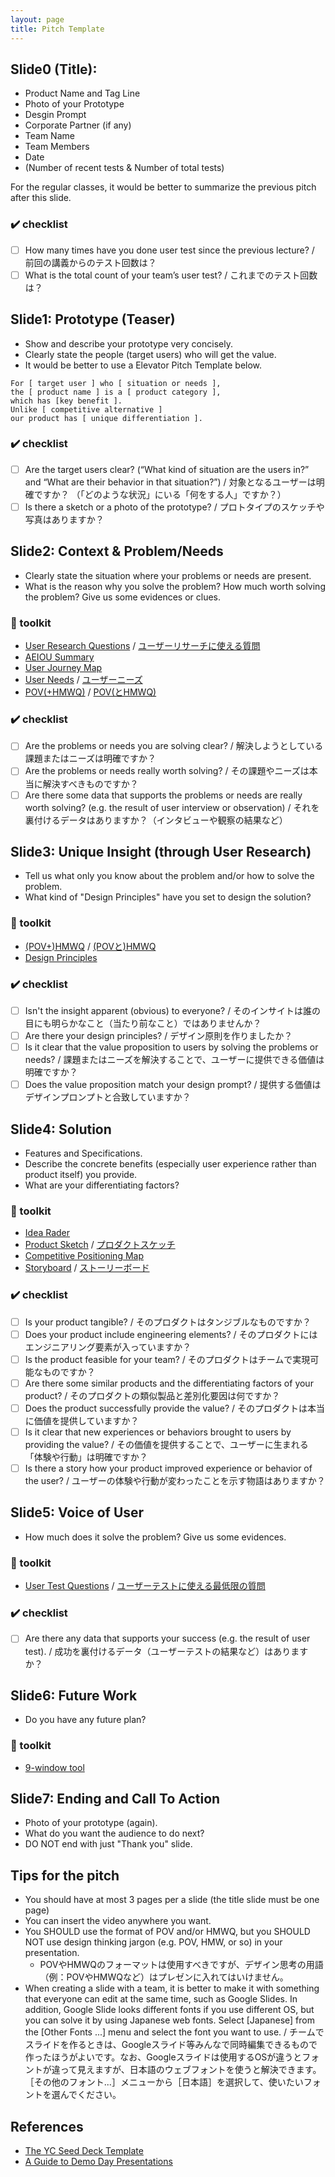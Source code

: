 ```yaml
---
layout: page
title: Pitch Template
---
```


## Slide0 (Title):
- Product Name and Tag Line
- Photo of your Prototype
- Desgin Prompt
- Corporate Partner (if any)
- Team Name
- Team Members
- Date
- (Number of recent tests & Number of total tests)

For the regular classes, it would be better to summarize the previous pitch after this slide.

### ✔️ checklist

* [ ] How many times have you done user test since the previous lecture? / 前回の講義からのテスト回数は？
* [ ] What is the total count of your team’s user test? / これまでのテスト回数は？

## Slide1: Prototype (Teaser)
- Show and describe your prototype very concisely.
- Clearly state the people (target users) who will get the value.
- It would be better to use a Elevator Pitch Template below.

```
For [ target user ] who [ situation or needs ],
the [ product name ] is a [ product category ],
which has [key benefit ].
Unlike [ competitive alternative ]
our product has [ unique differentiation ].
```

### ✔️ checklist
* [ ] Are the target users clear? (“What kind of situation are the users in?” and “What are their behavior in that situation?”) / 対象となるユーザーは明確ですか？ （「どのような状況」にいる「何をする人」ですか？）
* [ ] Is there a sketch or a photo of the prototype? / プロトタイプのスケッチや写真はありますか？

## Slide2: Context & Problem/Needs
- Clearly state the situation where your problems or needs are present.
- What is the reason why you solve the problem? How much worth solving the problem? Give us some evidences or clues.

### 🔨 toolkit

- [User Research Questions](/toolkit/user-research-questions.pdf) / [ユーザーリサーチに使える質問](/toolkit/user-research-questions_ja.pdf)
- [AEIOU Summary](/toolkit/aeiou.pdf)
- [User Journey Map](/toolkit/user-journey-map.pdf)
- [User Needs](/toolkit/user-needs.pdf) / [ユーザーニーズ](/toolkit/user-needs_ja.pdf)
- [POV(+HMWQ)](/toolkit/pov-hmwq.pdf) / [POV(とHMWQ)](/toolkit/pov-hmwq_ja.pdf)

### ✔️ checklist

* [ ] Are the problems or needs you are solving clear? / 解決しようとしている課題またはニーズは明確ですか？
* [ ] Are the problems or needs really worth solving? / その課題やニーズは本当に解決すべきものですか？
* [ ] Are there some data that supports the problems or needs are really worth solving? (e.g. the result of user interview or observation) / それを裏付けるデータはありますか？（インタビューや観察の結果など）

## Slide3: Unique Insight (through User Research)
- Tell us what only you know about the problem and/or how to solve the problem.
- What kind of "Design Principles" have you set to design the solution?

### 🔨 toolkit
- [(POV+)HMWQ](/toolkit/pov-hmwq.pdf) / [(POVと)HMWQ](/toolkit/pov-hmwq_ja.pdf)
- [Design Principles](/toolkit/design-principles.pdf)

### ✔️ checklist

* [ ] Isn't the insight apparent (obvious) to everyone? / そのインサイトは誰の目にも明らかなこと（当たり前なこと）ではありませんか？
* [ ] Are there your design principles? / デザイン原則を作りましたか？
* [ ] Is it clear that the value proposition to users by solving the problems or needs? / 課題またはニーズを解決することで、ユーザーに提供できる価値は明確ですか？
* [ ] Does the value proposition match your design prompt? / 提供する価値はデザインプロンプトと合致していますか？

## Slide4: Solution
- Features and Specifications.
- Describe the concrete benefits (especially user experience rather than product itself) you provide. 
- What are your differentiating factors?

### 🔨 toolkit
- [Idea Rader](/tookit/idea-rader.pdf)
- [Product Sketch](/toolkit/product-sketch.pdf) / [プロダクトスケッチ](/toolkit/product-sketch_ja.pdf)
- [Competitive Positioning Map](/toolkit/competitive-positioning-map.pdf)
- [Storyboard](/toolkit/storyboard.pdf) / [ストーリーボード](/toolkit/storyboard_ja.pdf)

### ✔️ checklist

* [ ] Is your product tangible? / そのプロダクトはタンジブルなものですか？
* [ ] Does your product include engineering elements? / そのプロダクトにはエンジニアリング要素が入っていますか？
* [ ] Is the product feasible for your team? / そのプロダクトはチームで実現可能なものですか？
* [ ] Are there some similar products and the differentiating factors of your product? / そのプロダクトの類似製品と差別化要因は何ですか？
* [ ] Does the product successfully provide the value? / そのプロダクトは本当に価値を提供していますか？
* [ ] Is it clear that new experiences or behaviors brought to users by providing the value? / その価値を提供することで、ユーザーに生まれる「体験や行動」は明確ですか？
* [ ] Is there a story how your product improved experience or behavior of the user? / ユーザーの体験や行動が変わったことを示す物語はありますか？

## Slide5: Voice of User
- How much does it solve the problem? Give us some evidences.

### 🔨 toolkit
- [User Test Questions](/toolkit/user-test-questions.pdf) / [ユーザーテストに使える最低限の質問](/toolkit/user-test-questions_ja.pdf)

### ✔️ checklist

* [ ] Are there any data that supports your success (e.g. the result of user test). / 成功を裏付けるデータ（ユーザーテストの結果など）はありますか？

## Slide6: Future Work
- Do you have any future plan?

### 🔨 toolkit
- [9-window tool](/toolkit/9-window-tool.pdf)

## Slide7: Ending and Call To Action
- Photo of your prototype (again).
- What do you want the audience to do next?
- DO NOT end with just "Thank you" slide.

## Tips for the pitch
- You should have at most 3 pages per a slide (the title slide must be one page)
- You can insert the video anywhere you want.
- You SHOULD use the format of POV and/or HMWQ, but you SHOULD NOT use design thinking jargon (e.g. POV, HMW, or so) in your presentation.
  - POVやHMWQのフォーマットは使用すべきですが、デザイン思考の用語（例：POVやHMWQなど）はプレゼンに入れてはいけません。
- When creating a slide with a team, it is better to make it with something that everyone can edit at the same time, such as Google Slides. In addition, Google Slide looks different fonts if you use different OS, but you can solve it by using Japanese web fonts. Select [Japanese] from the [Other Fonts ...] menu and select the font you want to use. / チームでスライドを作るときは、Googleスライド等みんなで同時編集できるもので作ったほうがよいです。なお、Googleスライドは使用するOSが違うとフォントが違って見えますが、日本語のウェブフォントを使うと解決できます。［その他のフォント...］メニューから［日本語］を選択して、使いたいフォントを選んでください。



## References
- [The YC Seed Deck Template](https://blog.ycombinator.com/intro-to-the-yc-seed-deck/)
- [A Guide to Demo Day Presentations](https://blog.ycombinator.com/guide-to-demo-day-pitches/)
